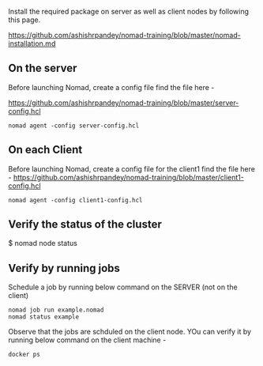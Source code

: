 
Install the required package on server as well as client nodes by following this page. 

https://github.com/ashishrpandey/nomad-training/blob/master/nomad-installation.md

## On the server 

Before launching Nomad, create a config file 
find the file here - 

https://github.com/ashishrpandey/nomad-training/blob/master/server-config.hcl

    nomad agent -config server-config.hcl

## On each Client

Before launching Nomad, create a config file for the client1
find the file here - 
https://github.com/ashishrpandey/nomad-training/blob/master/client1-config.hcl

    nomad agent -config client1-config.hcl
    

## Verify the status of the cluster 

$ nomad node status

## Verify by running jobs 

Schedule a job by running below command on the SERVER (not on the client)

    nomad job run example.nomad
    nomad status example
    
    
Observe that the jobs are schduled on the client node. YOu can verify it by running below command on the client machine - 

    docker ps 
    

    
    
